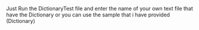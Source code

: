 Just Run the DictionaryTest file and enter the name of your own text file that have the Dictionary
or you can use the sample that i have provided (Dictionary)
